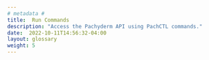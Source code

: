```yaml
---
# metadata # 
title:  Run Commands
description: "Access the Pachyderm API using PachCTL commands."
date:  2022-10-11T14:56:32-04:00
layout: glossary
weight: 5
---
```


